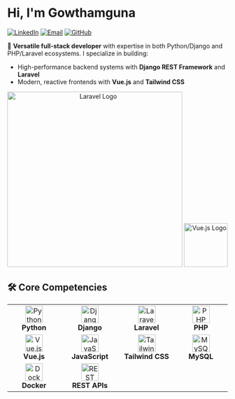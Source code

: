 # Hi, I'm Gowthamguna

[![LinkedIn](https://img.shields.io/badge/-Connect%20on%20LinkedIn-blue?style=for-the-badge&logo=linkedin)](https://www.linkedin.com/in/gowthamguna)
[![Email](https://img.shields.io/badge/-Connect%20on%20Mail-red?style=for-the-badge&logo=gmail)](mailto:gowthamguna46@gmail.com)
[![GitHub](https://img.shields.io/badge/-Follow%20my%20work-black?style=for-the-badge&logo=github)](https://github.com/Gowthamguna01)

🚀 **Versatile full-stack developer** with expertise in both Python/Django and PHP/Laravel ecosystems. I specialize in building:
- High-performance backend systems with **Django REST Framework** and **Laravel**
- Modern, reactive frontends with **Vue.js** and **Tailwind CSS**


<p align="center"><a href="https://laravel.com" target="_blank"><img src="https://raw.githubusercontent.com/laravel/art/master/logo-lockup/5%20SVG/2%20CMYK/1%20Full%20Color/laravel-logolockup-cmyk-red.svg" width="400" alt="Laravel Logo"></a> 

<a href="https://vuejs.org" target="_blank">
  <img src="https://vuejs.org/images/logo.png" width="100" alt="Vue.js Logo">
</a>

</p>



## 🛠 Core Competencies

<div align="center"> <table> <tr> <td align="center" width="140"> <img src="https://cdn.jsdelivr.net/gh/devicons/devicon/icons/python/python-original.svg" width="40" alt="Python"/><br/> <b>Python</b> </td> <td align="center" width="140"> <img src="https://cdn.jsdelivr.net/gh/devicons/devicon/icons/django/django-plain.svg" width="40" alt="Django"/><br/> <b>Django</b> </td> <td align="center" width="140"> <img src="https://cdn.jsdelivr.net/gh/devicons/devicon/icons/laravel/laravel-plain.svg" width="40" alt="Laravel"/><br/> <b>Laravel</b> </td> <td align="center" width="140"> <img src="https://cdn.jsdelivr.net/gh/devicons/devicon/icons/php/php-original.svg" width="40" alt="PHP"/><br/> <b>PHP</b> </td> </tr> <tr> <td align="center" width="140"> <img src="https://cdn.jsdelivr.net/gh/devicons/devicon/icons/vuejs/vuejs-original.svg" width="40" alt="Vue.js"/><br/> <b>Vue.js</b> </td> <td align="center" width="140"> <img src="https://cdn.jsdelivr.net/gh/devicons/devicon/icons/javascript/javascript-original.svg" width="40" alt="JavaScript"/><br/> <b>JavaScript</b> </td> <td align="center" width="140"> <img src="https://cdn.jsdelivr.net/gh/devicons/devicon/icons/tailwindcss/tailwindcss-plain.svg" width="40" alt="Tailwind CSS"/><br/> <b>Tailwind CSS</b> </td> <td align="center" width="140"> <img src="https://cdn.jsdelivr.net/gh/devicons/devicon/icons/mysql/mysql-original.svg" width="40" alt="MySQL"/><br/> <b>MySQL</b> </td> </tr> <tr> <td align="center" width="140"> <img src="https://cdn.jsdelivr.net/gh/devicons/devicon/icons/docker/docker-original.svg" width="40" alt="Docker"/><br/> <b>Docker</b> </td> <td align="center" width="140"> <img src="https://cdn.jsdelivr.net/gh/devicons/devicon/icons/api/api-original.svg" width="40" alt="REST API"/><br/> <b>REST APIs</b> </td> </tr> </table> </div>




